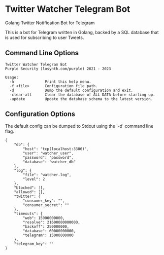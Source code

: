 # Twitter Watcher Telegram Bot

Golang Twitter Notification Bot for Telegram

This is a bot for Telegram written in Golang, backed by a SQL database that is
used for subscribing to user Tweets.

## Command Line Options

```[text]
Twitter Watcher Telegram Bot
Purple Security (losynth.com/purple) 2021 - 2023

Usage:
  -h              Print this help menu.
  -f <file>       Configuration file path.
  -d              Dump the default configuration and exit.
  -clear-all      Clear the database of ALL DATA before starting up.
  -update         Update the database schema to the latest version.
```

## Configuration Options

The default config can be dumped to Stdout using the '-d' command line flag.

```[json]
{
    "db": {
        "host": "tcp(localhost:3306)",
        "user": "watcher_user",
        "password": "password",
        "database": "watcher_db"
    },
    "log": {
        "file": "watcher.log",
        "level": 2
    },
    "blocked": [],
    "allowed": [],
    "twitter": {
        "consumer_key": "",
        "consumer_secret": ""
    },
    "timeouts": {
        "web": 15000000000,
        "resolve": 21600000000000,
        "backoff": 250000000,
        "database": 60000000000,
        "telegram": 15000000000
    },
    "telegram_key": ""
}
```
